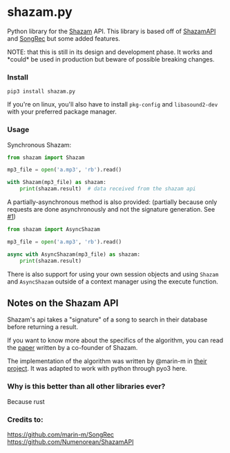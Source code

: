 # shazam.py

Python library for the [Shazam](https://shazam.com) API. This library is based off of [ShazamAPI](https://github.com/Numenorean/ShazamAPI) and [SongRec](https://github.com/marin-m/SongRec) but some added features.

NOTE: that this is still in its design and development phase. It works and \*could\* be used in production but beware of possible breaking changes.


### Install
```
pip3 install shazam.py
```

If you're on linux, you'll also have to install `pkg-config` and `libasound2-dev` with your preferred package manager.


### Usage

Synchronous Shazam:

```python
from shazam import Shazam

mp3_file = open('a.mp3', 'rb').read()

with Shazam(mp3_file) as shazam:
    print(shazam.result)  # data received from the shazam api
```

A partially-asynchronous method is also provided:
(partially because only requests are done asynchronously and not the signature generation. See [#1](https://github.com/Middledot/shazam.py/issues/1))

```python
from shazam import AsyncShazam

mp3_file = open('a.mp3', 'rb').read()

async with AsyncShazam(mp3_file) as shazam:
    print(shazam.result)
```

There is also support for using your own session objects and using `Shazam` and `AsyncShazam` outside of
a context manager using the execute function.


## Notes on the Shazam API

Shazam's api takes a "signature" of a song to search in their database before returning a result.

If you want to know more about the specifics of the algorithm, you can read the [paper](https://www.ee.columbia.edu/~dpwe/papers/Wang03-shazam.pdf) written by a co-founder of Shazam.

The implementation of the algorithm was written by @marin-m in [their project](https://github.com/marin-m/SongRec).
It was adapted to work with python through pyo3 here.


### Why is this better than all other libraries ever?
Because rust


### Credits to:

https://github.com/marin-m/SongRec
https://github.com/Numenorean/ShazamAPI
